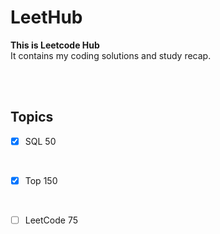 # LeetHub
**This is Leetcode Hub**  
It contains my coding solutions and study recap.

<br><br>

## Topics
- [x] SQL 50 
<br>

- [x] Top 150
<br>

- [ ] LeetCode 75
